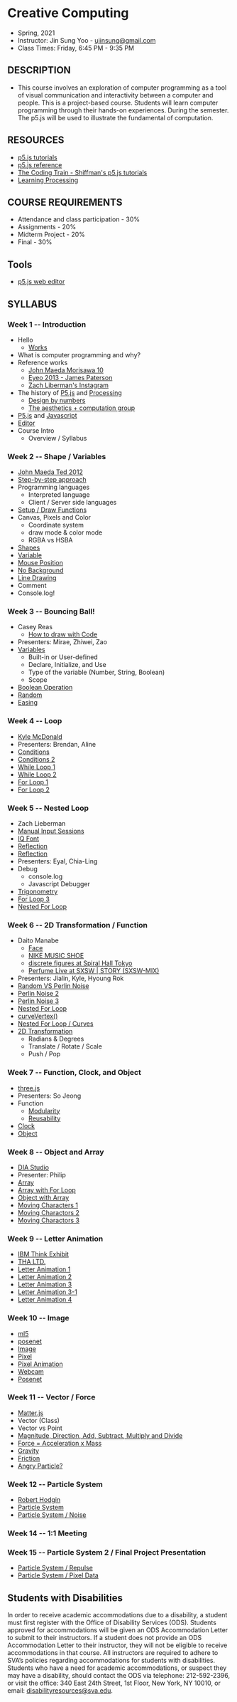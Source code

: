 # Creative Computing
- Spring, 2021
- Instructor: Jin Sung Yoo - ujinsung@gmail.com
- Class Times: Friday, 6:45 PM - 9:35 PM

## DESCRIPTION
- This course involves an exploration of computer programming as a tool of visual communication and interactivity between a computer and people. This is a project-based course. Students will learn computer programming through their hands-on experiences. During the semester. The p5.js will be used to illustrate the fundamental of computation.

## RESOURCES
- [p5.js tutorials](https://p5js.org/learn/)
- [p5.js reference](http://p5js.org/reference)
- [The Coding Train - Shiffman's p5.js tutorials](https://www.youtube.com/playlist?list=PLRqwX-V7Uu6Zy51Q-x9tMWIv9cueOFTFA)
- [Learning Processing](http://learningprocessing.com/)

## COURSE REQUIREMENTS
* Attendance and class participation - 30%
* Assignments - 20%
* Midterm Project - 20%
* Final - 30%

## Tools
* [p5.js web editor](https://editor.p5js.org)

## SYLLABUS

### Week 1 -- Introduction
  * Hello
    * [Works](https://vimeo.com/136505838)
  * What is computer programming and why?
  * Reference works
    * [John Maeda Morisawa 10](https://maedastudio.com/morisawa-10-2016/)
    * [Eyeo 2013 - James Paterson](https://vimeo.com/69323991)
    * [Zach Liberman's Instagram](https://www.instagram.com/zach.lieberman/?hl=en)
  * The history of [P5.js](https://p5js.org/) and [Processing](https://processing.org/)
    * [Design by numbers](https://mitpress.mit.edu/books/design-numbers)
    * [The aesthetics + computation group](https://acg.media.mit.edu/)
  * [P5.js](https://p5js.org/) and [Javascript](https://en.wikipedia.org/wiki/JavaScript)
  * [Editor](https://editor.p5js.org/)
  * Course Intro
    * Overview / Syllabus
    
### Week 2 -- Shape / Variables
  * [John Maeda Ted 2012](https://www.ted.com/talks/john_maeda_how_art_technology_and_design_inform_creative_leaders)
  * [Step-by-step approach](https://www.youtube.com/watch?v=cDA3_5982h8)
  * Programming languages
    * Interpreted language
    * Client / Server side languages
  * [Setup / Draw Functions](https://editor.p5js.org/jinsung/sketches/nbKQODiF8)
  * Canvas, Pixels and Color
    * Coordinate system
    * draw mode & color mode
    * RGBA vs HSBA
  * [Shapes](https://editor.p5js.org/jinsung/sketches/2Zf_Kuhw5)
  * [Variable](https://editor.p5js.org/jinsung/sketches/LnK1fCGxG)
  * [Mouse Position](https://editor.p5js.org/jinsung/sketches/6sEwURA2z)
  * [No Background](https://editor.p5js.org/jinsung/sketches/V6u5fiLJq)
  * [Line Drawing](https://editor.p5js.org/jinsung/sketches/-WTijUk-3)
  * Comment
  * Console.log!

### Week 3 -- Bouncing Ball!
 * Casey Reas
    * [How to draw with Code](https://www.youtube.com/watch?v=_8DMEHxOLQE)
 * Presenters: Mirae, Zhiwei, Zao
 * [Variables](https://editor.p5js.org/jinsung/sketches/LnK1fCGxG)
    * Built-in or User-defined
    * Declare, Initialize, and Use
    * Type of the variable (Number, String, Boolean)
    * Scope
 * [Boolean Operation](https://editor.p5js.org/jinsung/sketches/HYDqGeOFv)
 * [Random](https://editor.p5js.org/jinsung/sketches/OWSOiteWJ)
 * [Easing](https://editor.p5js.org/jinsung/sketches/UjXbU3Q8O)

### Week 4 -- Loop
 * [Kyle McDonald](https://kylemcdonald.net/)
 * Presenters: Brendan, Aline
 * [Conditions](https://editor.p5js.org/jinsung/sketches/kq1Cszsja)
 * [Conditions 2](https://editor.p5js.org/jinsung/sketches/1kKTMtQS)
 * [While Loop 1](https://editor.p5js.org/jinsung/sketches/p_11LXsvK)
 * [While Loop 2](https://editor.p5js.org/jinsung/sketches/MJ1oqNRBH)
 * [For Loop 1](https://editor.p5js.org/jinsung/sketches/5Ck8nwtLc)
 * [For Loop 2](https://editor.p5js.org/jinsung/sketches/_ePNjW-0h)

### Week 5 -- Nested Loop
 * Zach Lieberman    
  * [Manual Input Sessions](https://www.youtube.com/watch?v=3paLKLZbRY4)
  * [IQ Font](https://vimeo.com/5233789)
  * [Reflection](https://www.youtube.com/watch?v=FOV3FDbpEvI)
  * [Reflection](https://twitter.com/zachlieberman/status/1082672539464331264)
 * Presenters: Eyal, Chia-Ling
 * Debug
    * console.log
    * Javascript Debugger
 * [Trigonometry](https://editor.p5js.org/jinsung/sketches/_WxzlsQow)
 * [For Loop 3](https://editor.p5js.org/jinsung/sketches/oIg2GKphj)
 * [Nested For Loop](https://editor.p5js.org/jinsung/sketches/u5kQQvSQf)

### Week 6 -- 2D Transformation / Function
 * Daito Manabe
    * [Face](https://www.youtube.com/watch?v=pLAma-lrJRM)
    * [NIKE MUSIC SHOE](https://www.youtube.com/watch?v=uS1exujG3cY)
    * [discrete figures at Spiral Hall Tokyo](https://www.youtube.com/watch?time_continue=88&v=hauXQQhwbgM)
    * [Perfume Live at SXSW | STORY (SXSW-MIX)](https://www.youtube.com/watch?v=zZiPIgCtIxg)
 * Presenters: Jialin, Kyle, Hyoung Rok
 * [Random VS Perlin Noise](https://editor.p5js.org/jinsung/sketches/DghwXR_H)
 * [Perlin Noise 2](https://editor.p5js.org/jinsung/sketches/5Dx8IiKic)
 * [Perlin Noise 3](https://editor.p5js.org/jinsung/sketches/1zw6R4AjL)
 * [Nested For Loop](https://editor.p5js.org/jinsung/sketches/BUhPCkQM_)
 * [curveVertex()](https://p5js.org/reference/#/p5/curveVertex)
 * [Nested For Loop / Curves](https://editor.p5js.org/jinsung/sketches/1q36GJcFT)
 * [2D Transformation](https://editor.p5js.org/jinsung/sketches/fuV9qy_iZ)
    * Radians & Degrees
    * Translate / Rotate / Scale
    * Push / Pop

### Week 7 -- Function, Clock, and Object
 * [three.js](https://threejs.org/)
 * Presenters: So Jeong
 * Function
    * [Modularity](https://editor.p5js.org/jinsung/sketches/l7Uf-zbeO)
    * [Reusability](https://editor.p5js.org/jinsung/sketches/HAyYTZWG7)
 * [Clock](https://editor.p5js.org/jinsung/sketches/6zSA6_ZeW)
 * [Object](https://editor.p5js.org/jinsung/sketches/KtVF8apBV)

### Week 8 -- Object and Array
 * [DIA Studio](http://dia.tv/)
 * Presenter: Philip
 * [Array](https://editor.p5js.org/jinsung/sketches/cHcf9kZdc)
 * [Array with For Loop](https://editor.p5js.org/jinsung/sketches/LC-b5TInX)
 * [Object with Array](https://editor.p5js.org/jinsung/sketches/xKneEnFnW)
 * [Moving Characters 1](https://editor.p5js.org/jinsung/sketches/cJWSbuV1P2)
 * [Moving Charactors 2](https://editor.p5js.org/jinsung/sketches/SsIxIlQYa)
 * [Moving Charactors 3](https://editor.p5js.org/jinsung/sketches/aHTNv334s)

### Week 9 -- Letter Animation
 * [IBM Think Exhibit](https://www.youtube.com/watch?v=JVrXAsYd1Wk)
 * [THA LTD.](http://tha.jp/works/)
 * [Letter Animation 1](https://editor.p5js.org/jinsung/sketches/eyAyczpBO)
 * [Letter Animation 2](https://editor.p5js.org/jinsung/sketches/dUCDvAlbf)
 * [Letter Animation 3](https://editor.p5js.org/jinsung/sketches/qUrMNVhiS)
 * [Letter Animation 3-1](https://editor.p5js.org/jinsung/sketches/_j2Xx0VqV)
 * [Letter Animation 4](https://editor.p5js.org/jinsung/sketches/bcS4TW7iv)
 
### Week 10 -- Image
 * [ml5](https://learn.ml5js.org/docs/#/)
 * [posenet](https://medium.com/tensorflow/real-time-human-pose-estimation-in-the-browser-with-tensorflow-js-7dd0bc881cd5)
 * [Image](https://editor.p5js.org/jinsung/sketches/eH8irXDTj)
 * [Pixel](https://editor.p5js.org/jinsung/sketches/JSDPUVCmO)
 * [Pixel Animation](https://editor.p5js.org/jinsung/sketches/tdGXQhDob)
 * [Webcam](https://editor.p5js.org/jinsung/sketches/r17qhhmTm)
 * [Posenet](https://editor.p5js.org/jinsung/sketches/u59xzxU4L)

### Week 11 -- Vector / Force
 * [Matter.js](https://brm.io/matter-js/)
 * Vector (Class)
  * Vector vs Point
  * [Magnitude, Direction, Add, Subtract, Multiply and Divide](https://editor.p5js.org/jinsung/sketches/BJDUbJpa7)
 * [Force = Acceleration x Mass](https://editor.p5js.org/jinsung/sketches/K_1gJXsf_)
 * [Gravity](https://editor.p5js.org/jinsung/sketches/L7CliUcrQ)
 * [Friction](https://editor.p5js.org/jinsung/sketches/o-pAFmMop)
 * [Angry Particle?](https://editor.p5js.org/jinsung/sketches/B1d8CSJyE)

### Week 12 -- Particle System
 * [Robert Hodgin](http://roberthodgin.com/)
 * [Particle System](https://editor.p5js.org/jinsung/sketches/Gn1YNnTkn)
 * [Particle System / Noise](https://editor.p5js.org/jinsung/sketches/4wONJkuBy)
 
### Week 14 -- 1:1 Meeting

### Week 15 -- Particle System 2 / Final Project Presentation
 * [Particle System / Repulse](https://editor.p5js.org/jinsung/sketches/VX43gPQuD)
 * [Particle System / Pixel Data](https://editor.p5js.org/jinsung/sketches/h-D0R-3-H)

## Students with Disabilities

In order to receive academic accommodations due to a disability, a student must first register with the Office of Disability Services (ODS). Students approved for accommodations will be given an ODS Accommodation Letter to submit to their instructors. If a student does not provide an ODS Accommodation Letter to their instructor, they will not be eligible to receive accommodations in that course. All instructors are required to adhere to SVA’s policies regarding accommodations for students with disabilities. Students who have a need for academic accommodations, or suspect they may have a disability, should contact the ODS via telephone: 212-592-2396, or visit the office: 340 East 24th Street, 1st Floor, New York, NY 10010, or email: disabilityresources@sva.edu.

